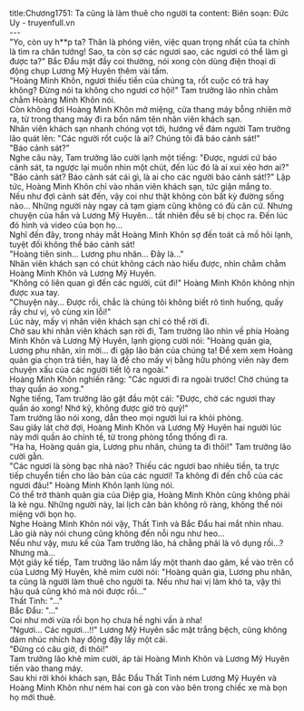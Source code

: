 title:Chương1751: Ta cũng là làm thuê cho người ta
content:
Biên soạn: Đức Uy - truyenfull.vn<br>---<br>"Yo, còn uy h**p ta? Thân là phóng viên, việc quan trọng nhất của ta chính là tìm ra chân tướng! Sao, ta còn sợ các ngươi sao, các ngươi có thể làm gì được ta?" Bắc Đẩu mặt đầy coi thường, nói xong còn dùng điện thoại di động chụp Lương Mỹ Huyên thêm vài tấm.<br>"Hoàng Minh Khôn, ngươi thiếu tiền của chúng ta, rốt cuộc có trả hay không? Đừng nói ta không cho ngươi cơ hội!" Tam trưởng lão nhìn chằm chằm Hoàng Minh Khôn nói.<br>Còn không đợi Hoàng Minh Khôn mở miệng, cửa thang máy bỗng nhiên mở ra, từ trong thang máy đi ra bốn năm tên nhân viên khách sạn.<br>Nhân viên khách sạn nhanh chóng vọt tới, hướng về đám người Tam trưởng lão quát lên: "Các người rốt cuộc là ai? Chúng tôi đã báo cảnh sát!"<br>"Báo cảnh sát?"<br>Nghe câu này, Tam trưởng lão cười lạnh một tiếng: "Được, ngươi cứ báo cảnh sát, ta ngược lại muốn nhìn một chút, đến lúc đó là ai xui xẻo hơn ai?"<br>"Báo cảnh sát? Báo cảnh sát cái gì, là ai cho các người báo cảnh sát!?" Lập tức, Hoàng Minh Khôn chỉ vào nhân viên khách sạn, tức giận mắng to.<br>Nếu như đợi cảnh sát đến, vậy coi như thật không còn bất kỳ đường sống nào... Những người này ngay cả tạm giạm cũng không có đủ căn cứ. Nhưng chuyện của hắn và Lương Mỹ Huyên... tất nhiên đều sẽ bị chọc ra. Đến lúc đó hình và video của bọn họ...<br>Nghĩ đến đây, trong nháy mắt Hoàng Minh Khôn sợ đến toát cả mồ hôi lạnh, tuyệt đối không thể báo cảnh sát!<br>"Hoàng tiên sinh... Lương phu nhân... Đây là..."<br>Nhân viên khách sạn có chút không cách nào hiểu được, nhìn chằm chằm Hoàng Minh Khôn và Lương Mỹ Huyên.<br>"Không có liên quan gì đến các người, cút đi!" Hoàng Minh Khôn không nhịn được xua tay.<br>"Chuyện này... Được rồi, chắc là chúng tôi không biết rõ tình huống, quấy rầy chư vị, vô cùng xin lỗi!"<br>Lúc này, mấy vị nhân viên khách sạn chỉ có thể rời đi.<br>Chờ sau khi nhân viên khách sạn rời đi, Tam trưởng lão nhìn về phía Hoàng Minh Khôn và Lương Mỹ Huyên, lạnh giọng cười nói: "Hoàng quản gia, Lương phu nhân, xin mời... đi gặp lão bản của chúng ta! Để xem xem Hoàng quản gia chọn trả tiền, hay là để cho mấy vị bằng hữu phóng viên này đem chuyện xấu của các người tiết lộ ra ngoài."<br>Hoàng Minh Khôn nghiến răng: "Các ngươi đi ra ngoài trước! Chờ chúng ta thay quần áo xong."<br>Nghe tiếng, Tam trưởng lão gật đầu một cái: "Được, chờ các ngươi thay quần áo xong! Nhớ kỹ, không được giở trò quỷ!"<br>Tam trưởng lão nói xong, dẫn theo mọi người lui ra khỏi phòng.<br>Sau giây lát chờ đợi, Hoàng Minh Khôn và Lương Mỹ Huyên hai người lúc này mới quần áo chỉnh tề, từ trong phòng tổng thống đi ra.<br>"Ha ha, Hoàng quản gia, Lương phu nhân, chúng ta đi thôi!" Tam trưởng lão cười gằn.<br>"Các ngươi là sòng bạc nhà nào? Thiếu các ngươi bao nhiêu tiền, ta trực tiếp chuyển tiền cho lão bản của các ngươi! Ta không đi đến chỗ của các ngươi đâu!" Hoàng Minh Khôn lạnh lùng nói.<br>Có thể trở thành quản gia của Diệp gia, Hoàng Minh Khôn cũng không phải là kẻ ngu. Những người này, lai lịch căn bản không rõ ràng, không thể nói miệng với bọn họ.<br>Nghe Hoàng Minh Khôn nói vậy, Thất Tinh và Bắc Đẩu hai mắt nhìn nhau. Lão già này nói chung cũng không đến nỗi ngu như heo…<br>Nếu như vậy, mưu kế của Tam trưởng lão, há chẳng phải là vô dụng rồi...?<br>Nhưng mà...<br>Một giây kế tiếp, Tam trưởng lão nắm lấy một thanh dao găm, kề vào trên cổ của Lương Mỹ Huyên, khẽ mỉm cười nói: "Hoàng quản gia, Lương phu nhân, ta cũng là người làm thuê cho người ta. Nếu như hai vị làm khó ta, vậy thì hậu quả cũng khó mà nói được rồi..."<br>Thất Tinh: "..."<br>Bắc Đẩu: "..."<br>Coi như mới vừa rồi bọn họ chưa hề nghi vấn à nha!<br>"Ngươi... Các ngươi...!!" Lương Mỹ Huyên sắc mặt trắng bệch, cũng không dám nhúc nhích hay động đậy lấy một cái.<br>"Đừng có câu giờ, đi thôi!"<br>Tam trưởng lão khẽ mỉm cười, áp tải Hoàng Minh Khôn và Lương Mỹ Huyên tiến vào thang máy.<br>Sau khi rời khỏi khách sạn, Bắc Đẩu Thất Tinh ném Lương Mỹ Huyên và Hoàng Minh Khôn như ném hai con gà con vào bên trong chiếc xe mà bọn họ mới thuê.